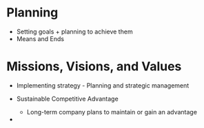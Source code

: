 
# Planning

- Setting goals + planning to achieve them
- Means and Ends

# Missions, Visions, and Values


- Implementing strategy - Planning and strategic management

- Sustainable Competitive Advantage
	- Long-term company plans to maintain or gain an advantage

- 